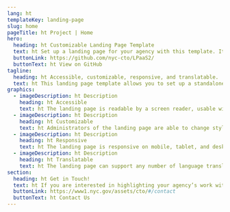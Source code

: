 ```yaml
---
lang: ht
templateKey: landing-page
slug: home
pageTitle: ht Project | Home
hero:
  heading: ht Customizable Landing Page Template 
  text: ht Set up a landing page for your agency with this template. It includes all of the resources that you need to have an easy, compliant, secure, appealing, and sustainable landing page.
  buttonLink: https://github.com/nyc-cto/LPaaS2/
  buttonText: ht View on GitHub
tagline:
  heading: ht Accessible, customizable, responsive, and translatable.
  text: ht This landing page template allows you to set up a standalone microsite that highlights your program, report, plan, or other resource with NYC-approved design and technology. You can edit the template to include useful content and customize it to highlight your agency’s work. The landing page template is WCAG 2.0 compliant, and has multi-lingual support by default. The page is also responsive on mobile, tablet, and desktop platforms.
graphics:
  - imageDescription: ht Description
    heading: ht Accessible
    text: ht The landing page is readable by a screen reader, usable with a keyboard, and has been tested for several additional accessibility features.
  - imageDescription: ht Description
    heading: ht Customizable
    text: ht Administrators of the landing page are able to change styling and theming features of the page, as well as edit any necessary content. 
  - imageDescription: ht Description
    heading: ht Responsive
    text: ht The landing page is responsive on mobile, tablet, and desktop platforms.
  - imageDescription: ht Description
    heading: ht Translatable
    text: ht The landing page can support any number of language translations, including right-to-left languages. 
section:
  heading: ht Get in Touch!
  text: ht If you are interested in highlighting your agency’s work with a landing page, this template is a great start and we’re happy to help you take it further. For information on how to get started, feel free to contact us.
  buttonLink: https://www1.nyc.gov/assets/cto/#/contact
  buttonText: ht Contact Us
---
```


